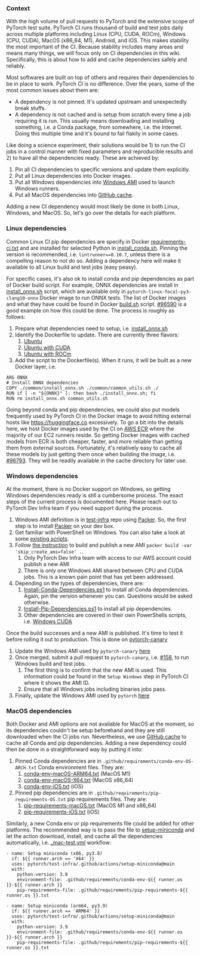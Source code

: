 ### Context
With the high volume of pull requests to PyTorch and the extensive scope of PyTorch test suite, PyTorch CI runs thousand of build and test jobs daily across multiple platforms including Linux (CPU, CUDA, ROCm), Windows (CPU, CUDA), MacOS (x86_64, M1), Android, and iOS.  This makes stability the most important of the CI.  Because stability includes many areas and means many things, we will focus only on CI dependencies in this wiki.  Specifically, this is about how to add and cache dependencies safely and reliably.

Most softwares are built on top of others and requires their dependencies to be in place to work.  PyTorch CI is no difference.  Over the years, some of the most common issues about them are:

* A dependency is not pinned.  It's updated upstream and unexpectedly break stuffs.
* A dependency is not cached and is setup from scratch every time a job requiring it is run.  This usually means downloading and installing something, i.e. a Conda package, from somewhere, i.e. the Internet.  Doing this multiple time and it's bound to fail flakily in some cases.

Like doing a science experiment, their solutions would be 1) to run the CI jobs in a control manner with fixed parameters and reproducible results and 2) to have all the dependencies ready.  These are achieved by:

1. Pin all CI dependencies to specific versions and update them explicitly.
1. Put all Linux dependencies into Docker images.
1. Put all Windows dependencies into [Windows AMI](https://github.com/pytorch/test-infra/tree/main/aws/ami/windows) used to launch Windows runners.
1. Put all MacOS dependencies into [GitHub cache](https://docs.github.com/en/actions/using-workflows/caching-dependencies-to-speed-up-workflows).

Adding a new CI dependency would most likely be done in both Linux, Windows, and MacOS.  So, let's go over the details for each platform.

### Linux dependencies
Common Linux CI pip dependencies are specify in Docker [requirements-ci.txt](https://github.com/pytorch/pytorch/blob/master/.ci/docker/requirements-ci.txt) and are installed for selected Python in [install_conda.sh](https://github.com/pytorch/pytorch/blob/master/.ci/docker/common/install_conda.sh#L90).  Pinning the version is recommended, i.e. `lintrunner==0.10.7`, unless there is a compelling reason to not do so.  Adding a dependency here will make it available to all Linux build and test jobs (easy peasy).

For specific cases, it's also ok to install conda and pip dependencies as part of Docker build script.  For example, ONNX dependencies are install in [install_onnx.sh](https://github.com/pytorch/pytorch/blob/master/.ci/docker/common/install_onnx.sh) script, which are available only in `pytorch-linux-focal-py3-clang10-onnx` Docker image to run ONNX tests.  The list of Docker images and what they have could be found in Docker [build.sh](https://github.com/pytorch/pytorch/blob/master/.ci/docker/build.sh) script.  [#96590](https://github.com/pytorch/pytorch/pull/96590) is a good example on how this could be done.  The process is roughly as follows:

1. Prepare what dependencies need to setup, i.e. [install_onnx.sh](https://github.com/pytorch/pytorch/blob/master/.ci/docker/common/install_onnx.sh)
1. Identify the Dockerfile to update.  There are currently three flavors:
    1. [Ubuntu](https://github.com/pytorch/pytorch/blob/master/.ci/docker/ubuntu/Dockerfile)
    1. [Ubuntu with CUDA](https://github.com/pytorch/pytorch/blob/master/.ci/docker/ubuntu-cuda/Dockerfile)
    1. [Ubuntu with ROCm](https://github.com/pytorch/pytorch/blob/master/.ci/docker/ubuntu-rocm/Dockerfile)
1. Add the script to the Dockerfile(s).  When it runs, it will be built as a new Docker layer, i.e.
```
ARG ONNX
# Install ONNX dependencies
COPY ./common/install_onnx.sh ./common/common_utils.sh ./
RUN if [ -n "${ONNX}" ]; then bash ./install_onnx.sh; fi
RUN rm install_onnx.sh common_utils.sh
```

Going beyond conda and pip dependencies, we could also put models frequently used by PyTorch CI in the Docker image to avoid hitting external hosts like https://huggingface.co excessively.  To go a bit into the details here, we host Docker images used by the CI on [AWS ECR](https://aws.amazon.com/ecr/) where the majority of our EC2 runners reside.  So getting Docker images with cached models from ECR is both cheaper, faster, and more reliable than getting them from external sources.  Fortunately, it's relatively easy to cache all these models by just getting them once when building the image, i.e. [#96793](https://github.com/pytorch/pytorch/pull/96793).  They will be readily available in the cache directory for later use.

### Windows dependencies
At the moment, there is no Docker support on Windows, so getting Windows dependencies ready is still a cumbersome process.  The exact steps of the current process is documented here.  Please reach out to PyTorch Dev Infra team if you need support during the process.

1. Windows AMI definition is in [test-infra](https://github.com/pytorch/test-infra/blob/main/aws/ami/windows/windows.pkr.hcl) repo using [Packer](https://developer.hashicorp.com/packer).  So, the first step is to install [Packer](https://developer.hashicorp.com/packer/downloads) on your dev box.
1. Get familiar with PowerShell on Windows.  You can also take a look at some [existing scripts](https://github.com/pytorch/test-infra/tree/main/aws/ami/windows/scripts/Installers).
1. Follow [the instruction](https://github.com/pytorch/test-infra/tree/main/aws/ami/windows) to build and publish a new AMI `packer build -var 'skip_create_ami=false' .`.
    1. Only PyTorch Dev Infra team with access to our AWS account could publish a new AMI
    1. There is only one Windows AMI shared between CPU and CUDA jobs.  This is a known pain point that has yet been addressed.
1. Depending on the types of dependencies, there are:
    1. [Install-Conda-Dependencies.ps1](https://github.com/pytorch/test-infra/blob/main/aws/ami/windows/scripts/Installers/Install-Conda-Dependencies.ps1) to install all Conda dependencies.  Again, pin the version whenever you can.  Questions would be asked otherwise.
    1. [Install-Pip-Dependencies.ps1](https://github.com/pytorch/test-infra/blob/main/aws/ami/windows/scripts/Installers/Install-Pip-Dependencies.ps1) to install all pip dependencies.
    1. Other dependencies are covered in their own PowerShells scripts, i.e. [Windows CUDA](https://github.com/pytorch/test-infra/blob/main/aws/ami/windows/scripts/Installers/Install-CUDA-Tools.ps1)

Once the build successes and a new AMI is published.  It's time to test it before rolling it out to production.  This is done on [pytorch-canary](https://github.com/pytorch/pytorch-canary)

1. Update the Windows AMI used by `pytorch-canary` [here](https://github.com/fairinternal/pytorch-gha-infra/blob/main/runners/canary.tf#L78)
1. Once merged, submit a pull request to `pytorch-canary`, i.e. [#158](https://github.com/pytorch/pytorch-canary/pull/158), to run Windows build and test jobs.
    1. The first thing is to confirm that the new AMI is used. This information could be found in the `Setup Windows` step in PyTorch CI where it shows the AMI ID.
    1. Ensure that all Windows jobs including binaries jobs pass.
1. Finally, update the Windows AMI used by `pytorch` [here](https://github.com/fairinternal/pytorch-gha-infra/blob/main/runners/main.tf#L89)

### MacOS dependencies
Both Docker and AMI options are not available for MacOS at the moment, so its dependencies couldn't be setup beforehand and they are still downloaded when the CI jobs run.  Nevertheless, we use [GitHub cache](https://docs.github.com/en/actions/using-workflows/caching-dependencies-to-speed-up-workflows) to cache all Conda and pip dependencies.  Adding a new dependency could then be done in a straightforward way by putting it into:

1. Pinned Conda dependencies are in `.github/requirements/conda-env-OS-ARCH.txt` Conda environment files.  They are:
    1. [conda-env-macOS-ARM64.txt](https://github.com/pytorch/pytorch/blob/master/.github/requirements/conda-env-macOS-ARM64) (MacOS M1)
    1. [conda-env-macOS-X64.txt](https://github.com/pytorch/pytorch/blob/master/.github/requirements/conda-env-macOS-X64) (MacOS x86_64)
    1. [conda-env-iOS.txt](https://github.com/pytorch/pytorch/blob/master/.github/requirements/conda-env-iOS) (iOS)
1. Pinned pip dependencies are in `.github/requirements/pip-requirements-OS.txt` pip requirements files.  They are:
    1. [pip-requirements-macOS.txt](https://github.com/pytorch/pytorch/blob/master/.github/requirements/pip-requirements-macOS.txt) (MacOS M1 and x86_64)
    1. [pip-requirements-iOS.txt](https://github.com/pytorch/pytorch/blob/master/.github/requirements/pip-requirements-iOS.txt) (iOS)

Similarly, a new Conda env or pip requirements file could be added for other platforms.  The recommended way is to pass the file to [setup-miniconda](https://github.com/pytorch/test-infra/tree/main/.github/actions/setup-miniconda) and let the action download, install, and cache all the dependencies automatically, i.e. [_mac-test.yml](https://github.com/pytorch/pytorch/blob/master/.github/workflows/_mac-test.yml#L109-L123) workflow:

```
- name: Setup miniconda (x86, py3.8)
  if: ${{ runner.arch == 'X64' }}
  uses: pytorch/test-infra/.github/actions/setup-miniconda@main
  with:
    python-version: 3.8
    environment-file: .github/requirements/conda-env-${{ runner.os }}-${{ runner.arch }}
    pip-requirements-file: .github/requirements/pip-requirements-${{ runner.os }}.txt

- name: Setup miniconda (arm64, py3.9)
  if: ${{ runner.arch == 'ARM64' }}
  uses: pytorch/test-infra/.github/actions/setup-miniconda@main
  with:
    python-version: 3.9
    environment-file: .github/requirements/conda-env-${{ runner.os }}-${{ runner.arch }}
    pip-requirements-file: .github/requirements/pip-requirements-${{ runner.os }}.txt
```
